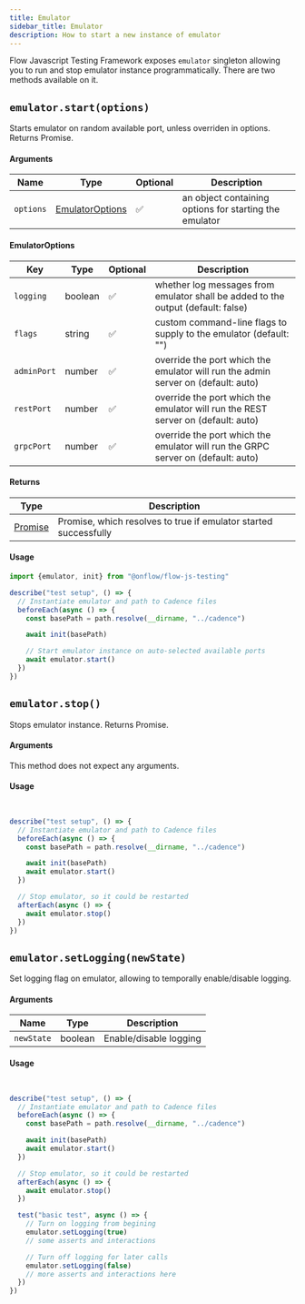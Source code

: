 ```yaml
---
title: Emulator
sidebar_title: Emulator
description: How to start a new instance of emulator
---
```


Flow Javascript Testing Framework exposes `emulator` singleton allowing you to run and stop emulator instance
programmatically. There are two methods available on it.

## `emulator.start(options)`

Starts emulator on random available port, unless overriden in options. Returns Promise.

#### Arguments

| Name      | Type                                             | Optional | Description                                            |
| --------- | ------------------------------------------------ | -------- | ------------------------------------------------------ |
| `options` | [EmulatorOptions](./emulator.md#emulatoroptions) | ✅       | an object containing options for starting the emulator |

#### EmulatorOptions

| Key         | Type    | Optional | Description                                                                       |
| ----------- | ------- | -------- | --------------------------------------------------------------------------------- |
| `logging`   | boolean | ✅       | whether log messages from emulator shall be added to the output (default: false)  |
| `flags`     | string  | ✅       | custom command-line flags to supply to the emulator (default: "")                 |
| `adminPort` | number  | ✅       | override the port which the emulator will run the admin server on (default: auto) |
| `restPort`  | number  | ✅       | override the port which the emulator will run the REST server on (default: auto)  |
| `grpcPort`  | number  | ✅       | override the port which the emulator will run the GRPC server on (default: auto)  |

#### Returns

| Type                             | Description                                                      |
| -------------------------------- | ---------------------------------------------------------------- |
| [Promise](./emulator.md#Promise) | Promise, which resolves to true if emulator started successfully |

#### Usage

```javascript
import {emulator, init} from "@onflow/flow-js-testing"

describe("test setup", () => {
  // Instantiate emulator and path to Cadence files
  beforeEach(async () => {
    const basePath = path.resolve(__dirname, "../cadence")

    await init(basePath)

    // Start emulator instance on auto-selected available ports
    await emulator.start()
  })
})
```

## `emulator.stop()`

Stops emulator instance. Returns Promise.

#### Arguments

This method does not expect any arguments.

#### Usage

```javascript


describe("test setup", () => {
  // Instantiate emulator and path to Cadence files
  beforeEach(async () => {
    const basePath = path.resolve(__dirname, "../cadence")

    await init(basePath)
    await emulator.start()
  })

  // Stop emulator, so it could be restarted
  afterEach(async () => {
    await emulator.stop()
  })
})
```

## `emulator.setLogging(newState)`

Set logging flag on emulator, allowing to temporally enable/disable logging.

#### Arguments

| Name       | Type    | Description            |
| ---------- | ------- | ---------------------- |
| `newState` | boolean | Enable/disable logging |

#### Usage

```javascript


describe("test setup", () => {
  // Instantiate emulator and path to Cadence files
  beforeEach(async () => {
    const basePath = path.resolve(__dirname, "../cadence")

    await init(basePath)
    await emulator.start()
  })

  // Stop emulator, so it could be restarted
  afterEach(async () => {
    await emulator.stop()
  })

  test("basic test", async () => {
    // Turn on logging from begining
    emulator.setLogging(true)
    // some asserts and interactions

    // Turn off logging for later calls
    emulator.setLogging(false)
    // more asserts and interactions here
  })
})
```
